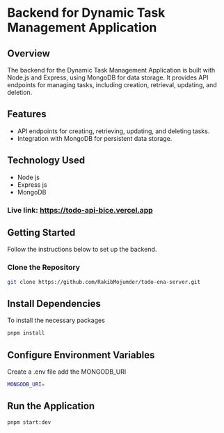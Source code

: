 # Backend for Dynamic Task Management Application

## Overview

The backend for the Dynamic Task Management Application is built with Node.js and Express, using MongoDB for data storage. It provides API endpoints for managing tasks, including creation, retrieval, updating, and deletion.

## Features

- API endpoints for creating, retrieving, updating, and deleting tasks.
- Integration with MongoDB for persistent data storage.

## Technology Used

- Node js
- Express js
- MongoDB

### Live link: https://todo-api-bice.vercel.app

## Getting Started

Follow the instructions below to set up the backend.

### Clone the Repository

```bash
git clone https://github.com/RakibMojumder/todo-ena-server.git
```

## Install Dependencies

To install the necessary packages

```bash
pnpm install
```

## Configure Environment Variables

Create a .env file add the MONGODB_URI

```bash
MONGODB_URI=
```

## Run the Application

```bash
pnpm start:dev
```
